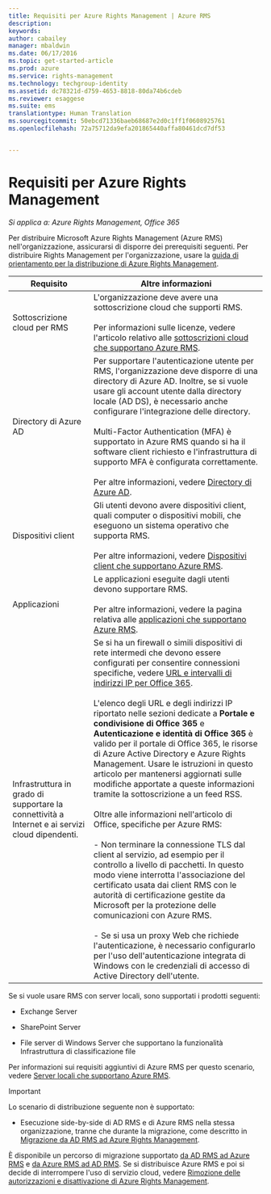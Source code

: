 ```yaml
---
title: Requisiti per Azure Rights Management | Azure RMS
description: 
keywords: 
author: cabailey
manager: mbaldwin
ms.date: 06/17/2016
ms.topic: get-started-article
ms.prod: azure
ms.service: rights-management
ms.technology: techgroup-identity
ms.assetid: dc78321d-d759-4653-8818-80da74b6cdeb
ms.reviewer: esaggese
ms.suite: ems
translationtype: Human Translation
ms.sourcegitcommit: 50ebcd71336baeb68687e2d0c1ff1f0608925761
ms.openlocfilehash: 72a75712da9efa201865440affa80461dcd7df53


---
```


# Requisiti per Azure Rights Management

*Si applica a: Azure Rights Management, Office 365*


Per distribuire Microsoft Azure Rights Management (Azure RMS) nell'organizzazione, assicurarsi di disporre dei prerequisiti seguenti. Per distribuire Rights Management per l'organizzazione, usare la [guida di orientamento per la distribuzione di Azure Rights Management](../plan-design/deployment-roadmap.md).

|Requisito|Altre informazioni|
|---------------|--------------------|
|Sottoscrizione cloud per RMS|L'organizzazione deve avere una sottoscrizione cloud che supporti RMS.<br /><br />Per informazioni sulle licenze, vedere l'articolo relativo alle [sottoscrizioni cloud che supportano Azure RMS](requirements-subscriptions.md).|
|Directory di Azure AD|Per supportare l'autenticazione utente per RMS, l'organizzazione deve disporre di una directory di Azure AD. Inoltre, se si vuole usare gli account utente dalla directory locale (AD DS), è necessario anche configurare l'integrazione delle directory.<br /><br />Multi-Factor Authentication (MFA) è supportato in Azure RMS quando si ha il software client richiesto e l'infrastruttura di supporto MFA è configurata correttamente.<br /><br />Per altre informazioni, vedere [Directory di Azure AD](requirements-azure-ad.md).|
|Dispositivi client|Gli utenti devono avere dispositivi client, quali computer o dispositivi mobili, che eseguono un sistema operativo che supporta RMS.<br /><br />Per altre informazioni, vedere [Dispositivi client che supportano Azure RMS](requirements-client-devices.md).|
|Applicazioni|Le applicazioni eseguite dagli utenti devono supportare RMS.<br /><br />Per altre informazioni, vedere la pagina relativa alle [applicazioni che supportano Azure RMS](requirements-applications.md).|
|Infrastruttura in grado di supportare la connettività a Internet e ai servizi cloud dipendenti.|Se si ha un firewall o simili dispositivi di rete intermedi che devono essere configurati per consentire connessioni specifiche, vedere [URL e intervalli di indirizzi IP per Office 365](https://support.office.com/en-US/article/Office-365-URLs-and-IP-address-ranges-8548a211-3fe7-47cb-abb1-355ea5aa88a2).<br /><br />L'elenco degli URL e degli indirizzi IP riportato nelle sezioni dedicate a **Portale e condivisione di Office 365** e **Autenticazione e identità di Office 365** è valido per il portale di Office 365, le risorse di Azure Active Directory e Azure Rights Management. Usare le istruzioni in questo articolo per mantenersi aggiornati sulle modifiche apportate a queste informazioni tramite la sottoscrizione a un feed RSS.<br /><br />Oltre alle informazioni nell'articolo di Office, specifiche per Azure RMS:<br /><br />- Non terminare la connessione TLS dal client al servizio, ad esempio per il controllo a livello di pacchetti. In questo modo viene interrotta l'associazione del certificato usata dai client RMS con le autorità di certificazione gestite da Microsoft per la protezione delle comunicazioni con Azure RMS.<br /><br />- Se si usa un proxy Web che richiede l'autenticazione, è necessario configurarlo per l'uso dell'autenticazione integrata di Windows con le credenziali di accesso di Active Directory dell'utente.|

Se si vuole usare RMS con server locali, sono supportati i prodotti seguenti:

-   Exchange Server

-   SharePoint Server

-   File server di Windows Server che supportano la funzionalità Infrastruttura di classificazione file

Per informazioni sui requisiti aggiuntivi di Azure RMS per questo scenario, vedere [Server locali che supportano Azure RMS](requirements-servers.md).

> [!IMPORTANT]
> Lo scenario di distribuzione seguente non è supportato:
> 
> -   Esecuzione side-by-side di AD RMS e di Azure RMS nella stessa organizzazione, tranne che durante la migrazione, come descritto in [Migrazione da AD RMS ad Azure Rights Management](../plan-design/migrate-from-ad-rms-to-azure-rms.md).
> 
> È disponibile un percorso di migrazione supportato [da AD RMS ad Azure RMS](http://technet.microsoft.com/library/Dn858447.aspx) e [da Azure RMS ad AD RMS](http://msdn.microsoft.com/library/azure/dn629429.aspx). Se si distribuisce Azure RMS e poi si decide di interrompere l'uso di servizio cloud, vedere [Rimozione delle autorizzazioni e disattivazione di Azure Rights Management](../deploy-use/decommission-deactivate.md).






<!--HONumber=Jul16_HO2-->


